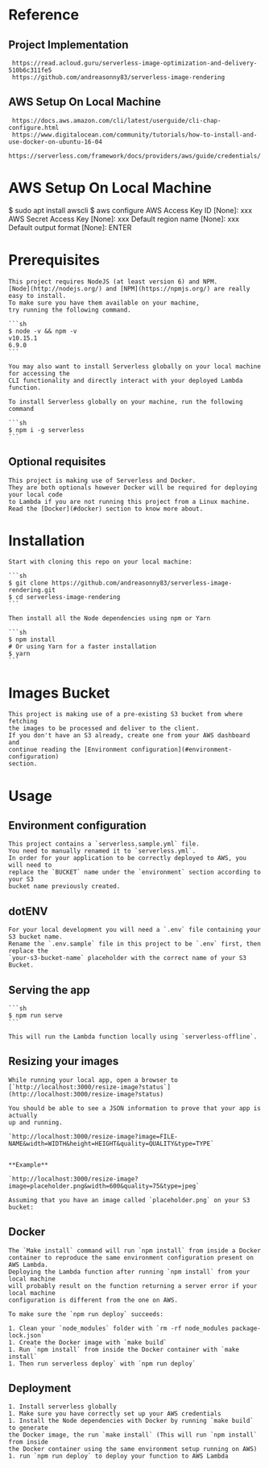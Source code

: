 # Reference
  
  ## Project Implementation	
     https://read.acloud.guru/serverless-image-optimization-and-delivery-510b6c311fe5
     https://github.com/andreasonny83/serverless-image-rendering

  ## AWS Setup On Local Machine
     https://docs.aws.amazon.com/cli/latest/userguide/cli-chap-configure.html
     https://www.digitalocean.com/community/tutorials/how-to-install-and-use-docker-on-ubuntu-16-04
     https://serverless.com/framework/docs/providers/aws/guide/credentials/

# AWS Setup On Local Machine
  
  $ sudo apt install awscli
  $ aws configure
    AWS Access Key ID [None]: xxx
    AWS Secret Access Key [None]: xxx
    Default region name [None]: xxx
    Default output format [None]: ENTER

# Prerequisites

	This project requires NodeJS (at least version 6) and NPM.
	[Node](http://nodejs.org/) and [NPM](https://npmjs.org/) are really easy to install.
	To make sure you have them available on your machine,
	try running the following command.

	```sh
	$ node -v && npm -v
	v10.15.1
	6.9.0
	```

	You may also want to install Serverless globally on your local machine for accessing the
	CLI functionality and directly interact with your deployed Lambda function.

	To install Serverless globally on your machine, run the following command

	```sh
	$ npm i -g serverless
	```
	
  ## Optional requisites

	This project is making use of Serverless and Docker.
	They are both optionals however Docker will be required for deploying your local code
	to Lambda if you are not running this project from a Linux machine.
	Read the [Docker](#docker) section to know more about.

# Installation

	Start with cloning this repo on your local machine:

	```sh
	$ git clone https://github.com/andreasonny83/serverless-image-rendering.git
	$ cd serverless-image-rendering
	```

	Then install all the Node dependencies using npm or Yarn

	```sh
	$ npm install
	# Or using Yarn for a faster installation
	$ yarn
	```

# Images Bucket

	This project is making use of a pre-existing S3 bucket from where fetching
	the images to be processed and deliver to the client.
	If you don't have an S3 already, create one from your AWS dashboard and
	continue reading the [Environment configuration](#environment-configuration)
	section.

# Usage

  ## Environment configuration

	This project contains a `serverless.sample.yml` file.
	You need to manually renamed it to `serverless.yml`.
	In order for your application to be correctly deployed to AWS, you will need to
	replace the `BUCKET` name under the `environment` section according to your S3
	bucket name previously created.

  ## dotENV

	For your local development you will need a `.env` file containing your S3 bucket name.
	Rename the `.env.sample` file in this project to be `.env` first, then replace the
	`your-s3-bucket-name` placeholder with the correct name of your S3 Bucket.

  ## Serving the app

	```sh
	$ npm run serve
	```

	This will run the Lambda function locally using `serverless-offline`.

  ## Resizing your images

	While running your local app, open a browser to
	[`http://localhost:3000/resize-image?status`](http://localhost:3000/resize-image?status)

	You should be able to see a JSON information to prove that your app is actually
	up and running.

	`http://localhost:3000/resize-image?image=FILE-NAME&width=WIDTH&height=HEIGHT&quality=QUALITY&type=TYPE`


	**Example**

	`http://localhost:3000/resize-image?image=placeholder.png&width=600&quality=75&type=jpeg`

	Assuming that you have an image called `placeholder.png` on your S3 bucket:


  ## Docker

	The `Make install` command will run `npm install` from inside a Docker
	container to reproduce the same environment configuration present on AWS Lambda.
	Deploying the Lambda function after running `npm install` from your local machine
	will probably result on the function returning a server error if your local machine
	configuration is different from the one on AWS.

	To make sure the `npm run deploy` succeeds:

	1. Clean your `node_modules` folder with `rm -rf node_modules package-lock.json`
	1. Create the Docker image with `make build`
	1. Run `npm install` from inside the Docker container with `make install`
	1. Then run serverless deploy` with `npm run deploy`

  ## Deployment

	1. Install serverless globally
	1. Make sure you have correctly set up your AWS credentials
	1. Install the Node dependencies with Docker by running `make build` to generate
	the Docker image, the run `make install` (This will run `npm install` from inside
	the Docker container using the same environment setup running on AWS)
	1. run `npm run deploy` to deploy your function to AWS Lambda



